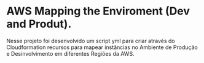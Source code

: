 # AWS Mapping the Enviroment (Dev and Produt).

Nesse projeto foi desenvolvido um script yml para criar através do Cloudformation recursos para mapear instâncias no Ambiente de Produção e Desinvolvimento em diferentes Regiões da AWS. 
